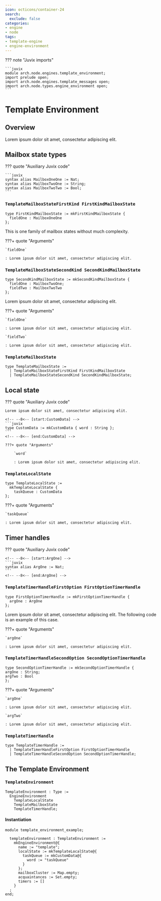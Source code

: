 ```yaml
---
icon: octicons/container-24
search:
  exclude: false
categories:
- engine
- node
tags:
- template-engine
- engine-environment
---
```


??? note "Juvix imports"

    ```juvix
    module arch.node.engines.template_environment;
    import prelude open;
    import arch.node.engines.template_messages open;
    import arch.node.types.engine_environment open;
    ```

# Template Environment

## Overview

Lorem ipsum dolor sit amet, consectetur adipiscing elit.

## Mailbox state types

??? quote "Auxiliary Juvix code"

    ```juvix
    syntax alias MailboxOneOne := Nat;
    syntax alias MailboxTwoOne := String;
    syntax alias MailboxTwoTwo := Bool;
    ```

### `TemplateMailboxStateFirstKind FirstKindMailboxState`

<!-- --8<-- [start:FirstKindMailboxState] -->
```juvix
type FirstKindMailboxState := mkFirstKindMailboxState {
  fieldOne : MailboxOneOne
};
```
<!-- --8<-- [end:FirstKindMailboxState] -->

This is one family of mailbox states without much complexity.

???+ quote "Arguments"

    `fieldOne`

    : Lorem ipsum dolor sit amet, consectetur adipiscing elit.


### `TemplateMailboxStateSecondKind SecondKindMailboxState`

<!-- --8<-- [start:SecondKindMailboxState] -->
```juvix
type SecondKindMailboxState := mkSecondKindMailboxState {
  fieldOne : MailboxTwoOne;
  fieldTwo : MailboxTwoTwo
};
```
<!-- --8<-- [end:SecondKindMailboxState] -->

Lorem ipsum dolor sit amet, consectetur adipiscing elit.

???+ quote "Arguments"

    `fieldOne`

    : Lorem ipsum dolor sit amet, consectetur adipiscing elit.

    `fieldTwo`

    : Lorem ipsum dolor sit amet, consectetur adipiscing elit.

### `TemplateMailboxState`

<!-- --8<-- [start:TemplateMailboxState] -->
```juvix
type TemplateMailboxState :=
  | TemplateMailboxStateFirstKind FirstKindMailboxState
  | TemplateMailboxStateSecondKind SecondKindMailboxState;
```
<!-- --8<-- [end:TemplateMailboxState] -->

## Local state

??? quote "Auxiliary Juvix code"

    Lorem ipsum dolor sit amet, consectetur adipiscing elit.

    <!-- --8<-- [start:CustomData] -->
    ```juvix
    type CustomData := mkCustomData { word : String };
    ```
    <!-- --8<-- [end:CustomData] -->

    ???+ quote "Arguments"

        `word`

        : Lorem ipsum dolor sit amet, consectetur adipiscing elit.

### `TemplateLocalState`

<!-- --8<-- [start:TemplateLocalState] -->
```juvix
type TemplateLocalState :=
  mkTemplateLocalState {
    taskQueue : CustomData
};
```
<!-- --8<-- [end:TemplateLocalState] -->

???+ quote "Arguments"

    `taskQueue`

    : Lorem ipsum dolor sit amet, consectetur adipiscing elit.

## Timer handles

??? quote "Auxiliary Juvix code"

    <!-- --8<-- [start:ArgOne] -->
    ```juvix
    syntax alias ArgOne := Nat;
    ```
    <!-- --8<-- [end:ArgOne] -->

### `TemplateTimerHandleFirstOption FirstOptionTimerHandle`

<!-- --8<-- [start:FirstOptionTimerHandle] -->
```juvix
type FirstOptionTimerHandle := mkFirstOptionTimerHandle {
  argOne : ArgOne
};
```
<!-- --8<-- [end:FirstOptionTimerHandle] -->

Lorem ipsum dolor sit amet, consectetur adipiscing elit. The following code is
an example of this case.

???+ quote "Arguments"

    `argOne`

    : Lorem ipsum dolor sit amet, consectetur adipiscing elit.

### `TemplateTimerHandleSecondOption SecondOptionTimerHandle`

<!-- --8<-- [start:SecondOptionTimerHandle] -->
```juvix
type SecondOptionTimerHandle := mkSecondOptionTimerHandle {
argOne : String;
argTwo : Bool
};
```
<!-- --8<-- [end:SecondOptionTimerHandle] -->

???+ quote "Arguments"

    `argOne`

    : Lorem ipsum dolor sit amet, consectetur adipiscing elit.

    `argTwo`

    : Lorem ipsum dolor sit amet, consectetur adipiscing elit.

### `TemplateTimerHandle`

<!-- --8<-- [start:TemplateTimerHandle] -->
```juvix
type TemplateTimerHandle :=
  | TemplateTimerHandleFirstOption FirstOptionTimerHandle
  | TemplateTimerHandleSecondOption SecondOptionTimerHandle;
```
<!-- --8<-- [end:TemplateTimerHandle] -->

## The Template Environment

### `TemplateEnvironment`

<!-- --8<-- [start:TemplateEnvironment] -->
```juvix
TemplateEnvironment : Type :=
  EngineEnvironment
    TemplateLocalState
    TemplateMailboxState
    TemplateTimerHandle;
```
<!-- --8<-- [end:TemplateEnvironment] -->

#### Instantiation

<!-- --8<-- [start:templateEnvironment] -->
```juvix extract-module-statements
module template_environment_example;

  templateEnvironment : TemplateEnvironment :=
    mkEngineEnvironment@{
      name := "template";
      localState := mkTemplateLocalState@{
        taskQueue := mkCustomData@{
          word := "taskQueue"
        }
      };
      mailboxCluster := Map.empty;
      acquaintances := Set.empty;
      timers := []
    }
  ;
end;
```
<!-- --8<-- [end:templateEnvironment] -->
